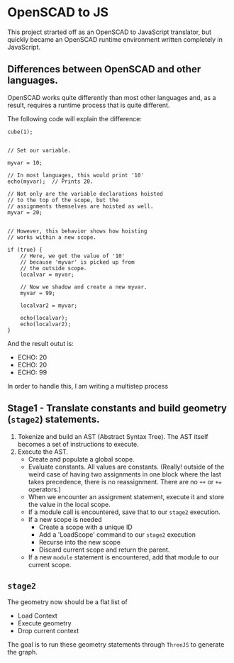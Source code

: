 # OpenSCAD to JS

This project strarted off as an OpenSCAD to JavaScript translator, but quickly became an OpenSCAD runtime environment written completely in JavaScript.

## Differences between OpenSCAD and other languages.
OpenSCAD works quite differently than most other languages and, as a result, requires a runtime process that is quite different.

The following code will explain the difference:

```// Assign some geometry so the thing will run.
cube(1);


// Set our variable.

myvar = 10;

// In most languages, this would print '10'
echo(myvar);  // Prints 20.

// Not only are the variable declarations hoisted
// to the top of the scope, but the
// assignments themselves are hoisted as well.
myvar = 20;


// However, this behavior shows how hoisting
// works within a new scope.

if (true) {
    // Here, we get the value of '10'
    // because 'myvar' is picked up from 
    // the outside scope.
    localvar = myvar;
    
    // Now we shadow and create a new myvar.
    myvar = 99;
    
    localvar2 = myvar;
    
    echo(localvar);
    echo(localvar2);
}
```

And the result outut is:
*   ECHO: 20
*   ECHO: 20
*   ECHO: 99

In order to handle this, I am writing a multistep process

## Stage1 - Translate constants and build geometry (`stage2`) statements.

1) Tokenize and build an AST (Abstract Syntax Tree).  The AST itself becomes a set of instructions to execute.
2) Execute the AST.
    - Create and populate a global scope.
    - Evaluate constants. All values are constants.  (Really! outside of the weird case of having two assignments in one block where the last takes precedence, there is no reassignment.  There are no `++` or `+=` operators.)
    - When we encounter an assignment statement, execute it and store the value in the local scope.
    - If a module call is encountered, save that to our  `stage2` execution.
    - If a new scope is needed
        - Create a scope with a unique ID
        - Add a 'LoadScope' command to our `stage2` execution
        - Recurse into the new scope
        - Discard current scope and return the parent.
    - If a new `module` statement is encountered, add that module to our current scope. 


## `stage2`

The geometry now should be a flat list of 
* Load Context
* Execute geometry
* Drop current context

The goal is to run these geometry statements through `ThreeJS` to generate the graph.

